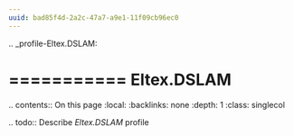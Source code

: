 ```yaml
---
uuid: bad85f4d-2a2c-47a7-a9e1-11f09cb96ec0
---
```

.. _profile-Eltex.DSLAM:

===========
Eltex.DSLAM
===========

.. contents:: On this page
    :local:
    :backlinks: none
    :depth: 1
    :class: singlecol

.. todo::
    Describe *Eltex.DSLAM* profile

